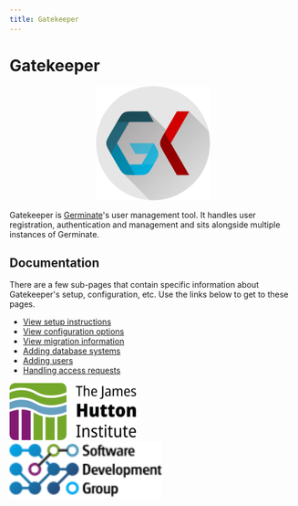 ```yaml
---
title: Gatekeeper
---
```


# Gatekeeper

<p align="center">
  <img src="img/gatekeeper-square.svg" width="200" alt="Logo">
</p>

Gatekeeper is [Germinate](https://ics.hutton.ac.uk/get-germinate)'s user management tool. It handles user registration, authentication and management and sits alongside multiple instances of Germinate.

## Documentation

There are a few sub-pages that contain specific information about Gatekeeper's setup, configuration, etc. Use the links below to get to these pages.

- <a href="setup.html">View setup instructions</a>
- <a href="config.html">View configuration options</a>
- <a href="migration.html">View migration information</a>
- <a href="adding-users.html">Adding database systems</a>
- <a href="adding-users.html">Adding users</a>
- <a href="adding-users-by-request.html">Handling access requests</a>

<img src="img/hutton-black.svg" height="100" alt="Logo">
<br />
<img src="img/ics-sdg-black.svg" height="100" alt="Logo">
